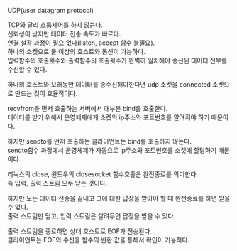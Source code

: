 UDP(user datagram protocol)

TCP와 달리 흐름제어를 하지 않는다.   
신뢰성이 낮지만 데이터 전송 속도가 빠르다.   
연결 설정 과정이 필요 없다(listen, accept 함수 불필요).   
하나의 소켓으로 둘 이상의 호스트와 통신이 가능하다.   
입력함수의 호출횟수와 출력함수의 호출횟수가 완벽히 일치해야 송신된 데이터 전부를 수신할 수 있다.

하나의 호스트와 오래동안 데이터를 송수신해야한다면 udp 소켓을 connected 소켓으로 만드는 것이 효율적이다.

recvfrom을 먼저 호출하는 서버에서 대부분 bind를 호출한다.   
데이터를 받기 위해서 운영체제에게 소켓의 ip주소와 포트번호를 알려줘야 하기 때문이다.

하지만 sendto를 먼저 호출하는 클라이언트는 bind를 호출하지 않는다.   
sendto함수 과정에서 운영체제가 자동으로 ip주소와 포트번호를 소켓에 할당하기 때문이다.

리눅스의 close, 윈도우의 closesocket 함수호출은 완전종료를 의미한다.   
즉 입력, 출력 스트림 모두 닫는 것이다.

하지만 모든 데이터 전송을 끝내고 그에 대한 답장을 받아야 할 때 완전종료를 하면 받을 수 없다.   
출력 스트림만 닫고, 입력 스트림은 살려두면 답장을 받을 수 있다.

출력 스트림을 종료하면 상대 호스트로 EOF가 전송된다.   
클라이언트는 EOF의 수신을 함수의 반환 값을 통해서 확인이 가능하다.